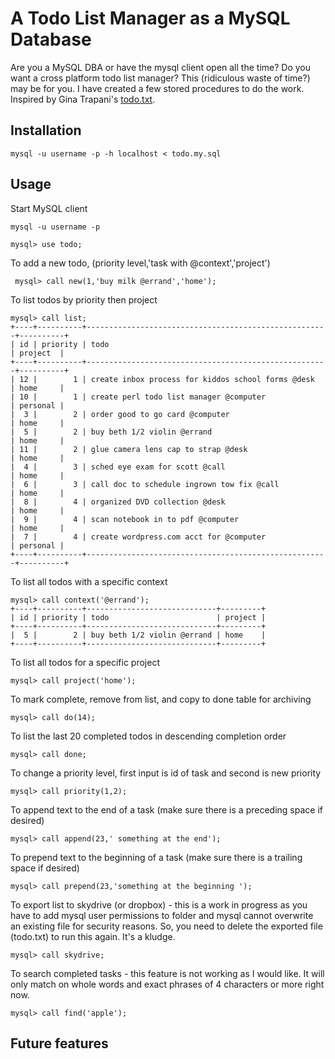 A Todo List Manager as a MySQL Database
=======================================

Are you a MySQL DBA or have the mysql client open all the time? Do you want a cross 
platform todo list manager?  This (ridiculous waste of time?) may be for you. I have created a few 
stored procedures to do the work. Inspired by Gina Trapani's [todo.txt](https://github.com/ginatrapani/todo.txt-cli).

Installation
------------

	mysql -u username -p -h localhost < todo.my.sql

Usage
-----

Start MySQL client

	mysql -u username -p
	
	mysql> use todo;

To add a new todo, (priority level,'task with @context','project')
	
	 mysql> call new(1,'buy milk @errand','home');

To list todos by priority then project
	
	mysql> call list;
	+----+----------+------------------------------------------------------+----------+
	| id | priority | todo                                                 | project  |
	+----+----------+------------------------------------------------------+----------+
	| 12 |        1 | create inbox process for kiddos school forms @desk   | home     |
	| 10 |        1 | create perl todo list manager @computer              | personal |
	|  3 |        2 | order good to go card @computer                      | home     |
	|  5 |        2 | buy beth 1/2 violin @errand                          | home     |
	| 11 |        2 | glue camera lens cap to strap @desk                  | home     |
	|  4 |        3 | sched eye exam for scott @call                       | home     |
	|  6 |        3 | call doc to schedule ingrown tow fix @call           | home     |
	|  8 |        4 | organized DVD collection @desk                       | home     |
	|  9 |        4 | scan notebook in to pdf @computer                    | home     |
	|  7 |        4 | create wordpress.com acct for @computer              | personal |
	+----+----------+------------------------------------------------------+----------+
	
To list all todos with a specific context

	mysql> call context('@errand');
	+----+----------+-----------------------------+---------+
	| id | priority | todo                        | project |
	+----+----------+-----------------------------+---------+
	|  5 |        2 | buy beth 1/2 violin @errand | home    |
	+----+----------+-----------------------------+---------+


To list all todos for a specific project
	
	mysql> call project('home');
	
To mark complete, remove from list, and copy to done table for archiving	
	
	mysql> call do(14);

To list the last 20 completed todos in descending completion order

	mysql> call done;
	
To change a priority level, first input is id of task and second is new priority

	mysql> call priority(1,2);
	
To append text to the end of a task (make sure there is a preceding space if desired)

	mysql> call append(23,' something at the end');
	
To prepend text to the beginning of a task (make sure there is a trailing space if desired)

	mysql> call prepend(23,'something at the beginning ');
	
To export list to skydrive (or dropbox) - this is a work in progress as you have to add mysql user permissions to folder and mysql cannot overwrite an existing file for security reasons.  So, you need to delete the exported file (todo.txt) to run this again. It's a kludge.

	mysql> call skydrive;
	
To search completed tasks - this feature is not working as I would like.  It will only match on whole words and exact phrases of 4 characters or more right now.

	mysql> call find('apple');
	
Future features
---------------





